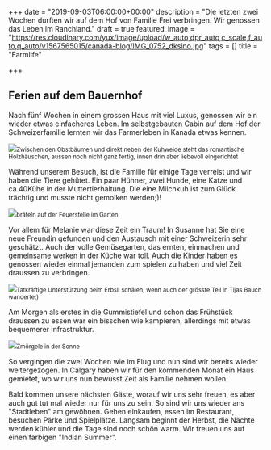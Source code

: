 +++
date = "2019-09-03T06:00:00+00:00"
description = "Die letzten zwei Wochen durften wir auf dem Hof von Familie Frei verbringen. Wir genossen das Leben im Ranchland."
draft = true
featured_image = "https://res.cloudinary.com/yux/image/upload/w_auto,dpr_auto,c_scale,f_auto,q_auto/v1567565015/canada-blog/IMG_0752_dksino.jpg"
tags = []
title = "Farmlife"

+++
## Ferien auf dem Bauernhof

Nach fünf Wochen in einem grossen Haus mit viel Luxus, genossen wir ein wieder etwas einfacheres Leben. Im selbstgebauten Cabin auf dem Hof der Schweizerfamilie lernten wir das Farmerleben in Kanada etwas kennen.

![](https://res.cloudinary.com/yux/image/upload/w_auto,dpr_auto,c_scale,f_auto,q_auto/v1567565955/canada-blog/IMG_0707_nc0ycb.jpg)<small>Zwischen den Obstbäumen und direkt neben der Kuhweide steht das romantische Holzhäuschen, aussen noch nicht ganz fertig, innen drin aber liebevoll eingerichtet</small>

Während unserem Besuch, ist die Familie für einige Tage verreist und wir haben die Tiere gehütet. Ein paar Hühner, zwei Hunde, eine Katze und ca.40Kühe in der Muttertierhaltung. Die eine Milchkuh ist zum Glück trächtig und musste nicht gemolken werden;)!

![](https://res.cloudinary.com/yux/image/upload/w_auto,dpr_auto,c_scale,f_auto,q_auto/v1567566161/canada-blog/IMG_0745_paxeie.jpg)<small>bräteln auf der Feuerstelle im Garten</small>

Vor allem für Melanie war diese Zeit ein Traum! In Susanne hat Sie eine neue Freundin gefunden und den Austausch mit einer Schweizerin sehr geschätzt. Auch der volle Gemüsegarten, das ernten, einmachen und gemeinsame werken in der Küche war toll. Auch die Kinder haben es genossen wieder einmal jemanden zum spielen zu haben und viel Zeit draussen zu verbringen.

![](https://res.cloudinary.com/yux/image/upload/w_auto,dpr_auto,c_scale,f_auto,q_auto/v1567566263/canada-blog/IMG_0762_liavwp.jpg)<small>Tatkräftige Unterstützung beim Erbsli schälen, wenn auch der grösste Teil in Tijas Bauch wanderte;)</small>

Am Morgen als erstes in die Gummistiefel und schon das Frühstück draussen zu essen war ein bisschen wie kampieren, allerdings mit etwas bequemerer Infrastruktur.

![](https://res.cloudinary.com/yux/image/upload/w_auto,dpr_auto,c_scale,f_auto,q_auto/v1567566352/canada-blog/IMG_0730_snyr6m.jpg)<small>Zmörgele in der Sonne</small>

So vergingen die zwei Wochen wie im Flug und nun sind wir bereits wieder weitergezogen. In Calgary haben wir für den kommenden Monat ein Haus gemietet, wo wir uns nun bewusst Zeit als Familie nehmen wollen.

Bald kommen unsere nächsten Gäste, worauf wir uns sehr freuen, es aber auch gut tut mal wieder nur für uns zu sein. So sind wir uns wieder ans "Stadtleben" am gewöhnen. Gehen einkaufen, essen im Restaurant, besuchen Pärke und Spielplätze. Langsam beginnt der Herbst, die Nächte werden kühler und die Tage sind noch schön warm. Wir freuen uns auf einen farbigen "Indian Summer".
